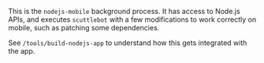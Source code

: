 This is the `nodejs-mobile` background process. It has access to Node.js APIs, and executes `scuttlebot` with a few modifications to work correctly on mobile, such as patching some dependencies.

See `/tools/build-nodejs-app` to understand how this gets integrated with the app.